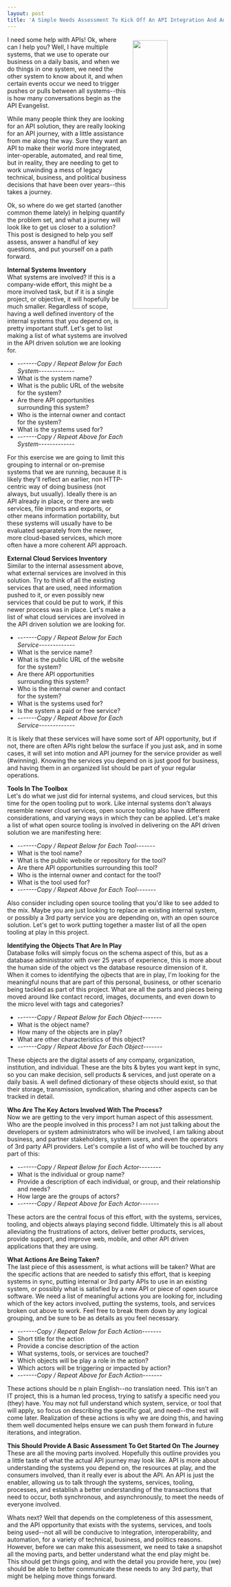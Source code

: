 ```yaml
---
layout: post
title: 'A Simple Needs Assessment To Kick Off An API Integration And Automation Journey'
---
```

<p><img style="padding: 10px;" src="https://s3.amazonaws.com/kinlane-productions/bw-icons/bw-integration-automation.png" alt="" width="40%" align="right" /></p>
<p>I need some help with APIs! Ok, where can I help you? Well, I have multiple systems, that we use to operate our business on a daily basis, and when we do things in one system, we need the other system to know about it, and when certain events occur we need to trigger pushes or pulls between all systems--this is how many conversations begin as the API Evangelist.</p>
<p>While many people think they are looking for an API solution, they are really looking for an API journey, with a little assistance from me along the way. Sure they want an API to make their world more integrated, inter-operable, automated, and real time, but in reality, they are needing to get to work unwinding a mess of legacy technical, business, and political business decisions that have been over years--this takes a journey.</p>
<p>Ok, so where do we get started (another common theme lately) in helping quantify the problem set, and what a journey will look like to get us closer to a solution? This post is designed to help you self assess, answer a handful of key questions, and put yourself on a path forward.</p>
<p><strong>Internal Systems Inventory</strong><br />What systems are involved? If this is a company-wide effort, this might be a more involved task, but if it is a single project, or objective, it will hopefully be much smaller. Regardless of scope, having a well defined inventory of the internal systems that you depend on, is pretty important stuff. Let's get to list making a list of what systems are involved in the API driven solution we are looking for.</p>
<ul>
<li><em>-------Copy / Repeat Below for Each System-------------</em></li>
<li>What is the system name?&nbsp;</li>
<li>What is the public URL of the website for the system?</li>
<li>Are there API opportunities surrounding this system?</li>
<li>Who is the internal owner and contact for the system?</li>
<li>What is the systems used for?</li>
<li><em>-------Copy / Repeat Above for Each System-------------</em></li>
</ul>
<p>For this exercise we are going to limit this grouping to internal or on-premise systems that we are running, because it is likely they'll reflect an earlier, non HTTP-centric way of doing business (not always, but usually). Ideally there is an API already in place, or there are web services, file imports and exports, or other means information portability, but these systems will usually have to be evaluated separately from the newer, more cloud-based services, which more often have a more coherent API approach.</p>
<p><strong>External Cloud Services Inventory</strong><br />Similar to the internal assessment above, what external services are involved in this solution. Try to think of all the existing services that are used, need information pushed to it, or even possibly new services that could be put to work, if this newer process was in place. Let's make a list of what cloud services are involved in the API driven solution we are looking for.</p>
<ul>
<li><em>-------Copy / Repeat Below for Each Service-------------</em></li>
<li>What is the service name?&nbsp;</li>
<li>What is the public URL of the website for the system?</li>
<li>Are there API opportunities surrounding this system?</li>
<li>Who is the internal owner and contact for the system?</li>
<li>What is the systems used for?</li>
<li>Is the system a paid or free service?</li>
<li><em>-------Copy / Repeat Above for Each Service-------------</em></li>
</ul>
<p>It is likely that these services will have some sort of API opportunity, but if not, there are often APIs right below the surface if you just ask, and in some cases, it will set into motion and API journey for the service provider as well (#winning). Knowing the services you depend on is just good for business, and having them in an organized list should be part of your regular operations.</p>
<p><strong>Tools In The Toolbox</strong><br />Let's do what we just did for internal systems, and cloud services, but this time for the open tooling put to work. Like internal systems don't always resemble newer cloud services, open source tooling also have different considerations, and varying ways in which they can be applied.&nbsp;Let's make a list of what open source tooling is involved in delivering on the API driven solution we are manifesting here:</p>
<ul>
<li><em>-------Copy / Repeat Below for Each Tool-------</em></li>
<li>What is the tool name?&nbsp;</li>
<li>What is the public website or repository for the tool?</li>
<li>Are there API opportunities surrounding this tool?</li>
<li>Who is the internal owner and contact for the tool?</li>
<li>What is the tool used for?</li>
<li><em>-------Copy / Repeat Above for Each&nbsp;Tool-------</em></li>
</ul>
<p>Also consider including open source tooling that you'd like to see added to the mix. Maybe you are just looking to replace an existing internal system, or possibly a 3rd party service you are depending on, with an open source solution. Let's get to work putting together a master list of all the open tooling at play in this project.</p>
<p><strong>Identifying the Objects That Are In Play</strong><br />Database folks will simply focus on the schema aspect of this, but as a database administrator with over 25 years of experience, this is more about the human side of the object vs the database resource dimension of it. When it comes to identifying the ojbects that are in play, I'm looking for the meaningful nouns that are part of this personal, business, or other scenario being tackled as part of this project. What are all the parts and pieces being moved around like contact record, images, documents, and even down to the micro level with tags and categories?</p>
<ul>
<li><em>-------Copy / Repeat Below for Each Object-------</em></li>
<li>What is the object name?&nbsp;</li>
<li>How many of the objects are in play?</li>
<li>What are other characteristics of this object?</li>
<li><em>-------Copy / Repeat Above for Each&nbsp;Object-------</em></li>
</ul>
<p>These objects are the digital assets of any company, organization, institution, and individual. These are the bits &amp; bytes you want kept in sync, so you can make decision, sell products &amp; services, and just operate on a daily basis. A well defined dictionary of these objects should exist, so that their storage, transmission, syndication, sharing and other aspects can be tracked in detail.&nbsp;</p>
<p><strong>Who Are The Key Actors Involved With The Process?</strong><br />Now we are getting to the very import human aspect of this assessment. Who are the people involved in this process? I am not just talking about the developers or system administrators who will be involved, I am talking about business, and partner stakeholders, system users, and even the operators of 3rd party API providers. Let's compile a list of who will be touched by any part of this:</p>
<ul>
<li><em>-------Copy / Repeat Below for Each Actor--------</em></li>
<li>What is the individual or group name?&nbsp;</li>
<li>Provide a description of each individual, or group, and their relationship and needs?</li>
<li>How large are the groups of actors?</li>
<li><em>-------Copy / Repeat Above for Each&nbsp;Actor-------</em></li>
</ul>
<p>These actors are the central focus of this effort, with the systems, services, tooling, and objects always playing second fiddle. Ultimately this is all about alleviating the frustrations of actors, deliver better products, services, provide support, and improve web, mobile, and other API driven applications that they are using.</p>
<p><strong>What Actions Are Being Taken?</strong><br />The last piece of this assessment, is what actions will be taken? What are the specific actions that are needed to satisfy this effort, that is keeping systems in sync, putting internal or 3rd party APIs to use in an existing system, or possibly what is satisfied by a new API or piece of open source software. We need a list of meaningful actions you are looking for, including which of the key actors involved, putting the systems, tools, and services broken out above to work. Feel free to break them down by any logical grouping, and be sure to be as details as you feel necessary.</p>
<ul>
<li><em>-------Copy / Repeat Below for Each Action-------</em></li>
<li>Short title for the action</li>
<li>Provide a concise description of the action</li>
<li>What systems, tools, or services are touched?</li>
<li>Which objects will be play a role in the action?</li>
<li>Which actors will be triggering or impacted by action?</li>
<li><em>-------Copy / Repeat Above for Each&nbsp;Action-------</em></li>
</ul>
<p>These actions should be n plain English--no translation need. This isn't an IT project, this is a human led process, trying to satisfy a specific need you (they) have. You may not full understand which system, service, or tool that will apply, so focus on describing the specific goal, and need--the rest will come later. Realization of these actions is why we are doing this, and having them well documented helps ensure we can push them forward in future iterations, and integration.</p>
<p><strong>This Should Provide A Basic Assessment To Get Started On The Journey</strong><br />These are all the moving parts involved. Hopefully this outline provides you a little taste of what the actual API journey may look like. API is more about understanding the systems you depend on, the resources at play, and the consumers involved, than it really ever is about the API. An API is just the enabler, allowing us to talk through the systems, services, tooling, processes, and establish a better understanding of the transactions that need to occur, both synchronous, and asynchronously, to meet the needs of everyone involved.</p>
<p>Whats next? Well that depends on the completeness of this assessment, and the API opportunity that exists with the systems, services, and tools being used--not all will be conducive to integration, interoperability, and automation, for a variety of technical, business, and politics reasons. However, before we can make this assessment, we need to take a snapshot all the moving parts, and better understand what the end play might be. This should get things going, and with the detail you provide here, you (we) should be able to better communicate these needs to any 3rd party, that might be helping move things forward.</p>